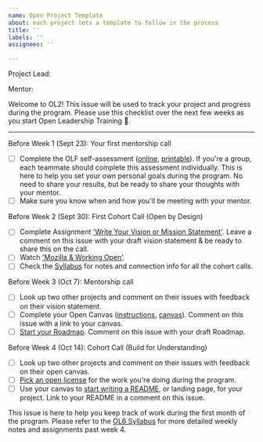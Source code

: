 ```yaml
---
name: Open Project Template
about: each project lets a template to follow in the process
title: ''
labels: ''
assignees: ''

---
```


<!---
  Create one issue for each project in OL2. If you applied as a team, please
  coordinate with your teammates and have one person create this issue.

  Instructions:

  1. Add your project title in the Title field above ^
  2. Add your GitHub username (and your teammates) below --->
Project Lead:

<!---
  3. Add your mentor's GitHub username below --->
Mentor:
<!---
  4. Keep everything below and click 'Submit new issue'  --->

Welcome to OL2! This issue will be used to track your project and progress during the program. Please use this checklist over the next few weeks as you start Open Leadership Training :tada:.

***
Before Week 1 (Sept 23): Your first mentorship call
- [ ] Complete the OLF self-assessment ([online](https://mzl.la/olf-online-assessment), [printable](https://mzl.la/olf-self-assessment)). If you're a group, each teammate should complete this assessment individually. This is here to help you set your own personal goals during the program. No need to share your results, but be ready to share your thoughts with your mentor.
- [ ] Make sure you know when and how you'll be meeting with your mentor.

Before Week 2 (Sept 30): First Cohort Call (Open by Design)
- [ ] Complete Assignment ['Write Your Vision or Mission Statement'](https://mozilla.github.io/open-leadership-training-series/articles/introduction-to-open-leadership/stating-your-project-vision/). Leave a comment on this issue with your draft vision statement & be ready to share this on the call.
- [ ] Watch ['Mozilla & Working Open'](https://youtu.be/quKdaqlR_9w).
- [ ] Check the [Syllabus](https://mzl.la/ol6-syllabus) for notes and connection info for all the cohort calls.

Before Week 3 (Oct 7): Mentorship call
- [ ] Look up two other projects and comment on their issues with feedback on their vision statement.
- [ ] Complete your Open Canvas ([instructions](https://mozilla.github.io/open-leadership-training-series/articles/opening-your-project/develop-an-open-project-strategy-with-open-canvas/), [canvas](https://goo.gl/to6PYn)). Comment on this issue with a link to your canvas.
- [ ] [Start your Roadmap](https://mozilla.github.io/open-leadership-training-series/articles/opening-your-project/start-your-project-roadmap/). Comment on this issue with your draft Roadmap.

Before Week 4 (Oct 14): Cohort Call (Build for Understanding)
- [ ] Look up two other projects and comment on their issues with feedback on their open canvas.
- [ ] [Pick an open license](https://mozilla.github.io/open-leadership-training-series/articles/get-your-project-online/sharing-your-work-in-the-open/) for the work you're doing during the program.
- [ ] Use your canvas to [start writing a README](https://mozilla.github.io/open-leadership-training-series/articles/opening-your-project/write-a-great-project-readme/), or landing page, for your project. Link to your README in a comment on this issue.

This issue is here to help you keep track of work during the first month of the program. Please refer to the [OL6 Syllabus](https://mzl.la/ol6-syllabus) for more detailed weekly notes and assignments past week 4.
